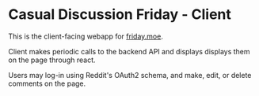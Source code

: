 # Casual Discussion Friday - Client

This is the client-facing webapp for [friday.moe](https://friday.moe/).

Client makes periodic calls to the backend API and displays displays them on the page through react.

Users may log-in using Reddit's OAuth2 schema, and make, edit, or delete comments on the page.
